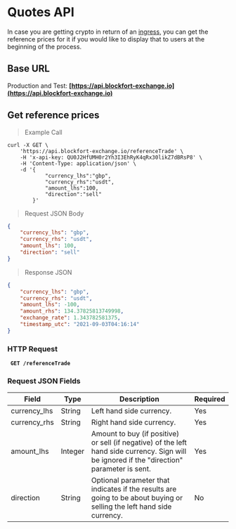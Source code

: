 # Quotes API

In case you are getting crypto in return of an [ingress](/#ingress-api), you can get the reference prices for it if you would like to display that to users at the beginning of the process.

## Base URL

Production and Test:
**[https://api.blockfort-exchange.io](https://api.blockfort-exchange.io)**

## Get reference prices

> Example Call

```shell
curl -X GET \
	'https://api.blockfort-exchange.io/referenceTrade' \
	-H 'x-api-key: QU0J2HfUMH0r2Yh3I3EhRyK4qRx30likZ7dBRsP8' \
	-H 'Content-Type: application/json' \
	-d '{
			"currency_lhs":"gbp",
			"currency_rhs":"usdt",
			"amount_lhs":100,
			"direction":"sell"
		}'
```

> Request JSON Body

```json
{
	"currency_lhs": "gbp",
	"currency_rhs": "usdt",
	"amount_lhs": 100,
	"direction": "sell"
}
```

> Response JSON

```json
{
	"currency_lhs": "gbp",
	"currency_rhs": "usdt",
	"amount_lhs": -100,
	"amount_rhs": 134.37825813749998,
	"exchange_rate": 1.343782581375,
	"timestamp_utc": "2021-09-03T04:16:14"
}
```

### HTTP Request

<aside class="success"><b><code> GET /referenceTrade </code></b></aside>

### Request JSON Fields

| Field        | Type    | Description                                                                                                                                  | Required |
| ------------ | ------- | -------------------------------------------------------------------------------------------------------------------------------------------- | -------- |
| currency_lhs | String  | Left hand side currency.                                                                                                                     | Yes      |
| currency_rhs | String  | Right hand side currency.                                                                                                                    | Yes      |
| amount_lhs   | Integer | Amount to buy (if positive) or sell (if negative) of the left hand side currency. Sign will be ignored if the "direction" parameter is sent. | Yes      |
| direction    | String  | Optional parameter that indicates if the results are going to be about buying or selling the left hand side currency.                        | No       |
